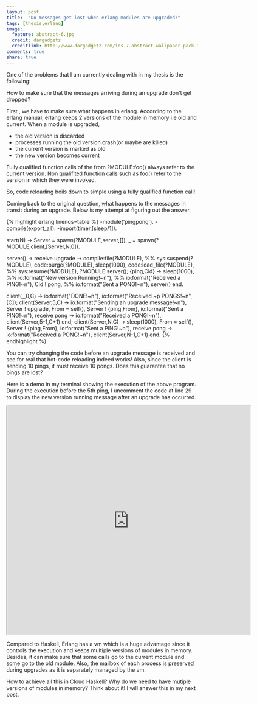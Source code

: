 ```yaml
---
layout: post
title:  "Do messages get lost when erlang modules are upgraded?"
tags: [thesis,erlang]
image:
  feature: abstract-6.jpg
  credit: dargadgetz
  creditlink: http://www.dargadgetz.com/ios-7-abstract-wallpaper-pack-for-iphone-5-and-ipod-touch-retina/
comments: true
share: true
---
```


One of the problems that I am currently dealing with in my thesis is
the following:

How to make sure that the messages arriving
during an upgrade don't get dropped?

First , we have to make sure what happens in erlang. According to the
erlang manual, erlang keeps 2 versions of the module in memory i.e old
and current.  When a module is upgraded,

* the old version is discarded
* processes running the old version crash(or maybe are killed)
* the current version is marked as old
* the new version becomes current

Fully qualified function calls of the from ?MODULE:foo() always refer
to the current version.  Non qualifited function calls such as foo()
refer to the version in which they were invoked.

So, code reloading boils down to simple using a fully qualified function call!

Coming back to the original question, what happens to the messages in
transit during an upgrade. Below is my attempt at figuring out the
answer.

{% highlight erlang linenos=table %}
-module('pingpong').
-compile(export_all).
-import(timer,[sleep/1]).


start(N) ->
    Server = spawn(?MODULE,server,[]),
    _ = spawn(?MODULE,client,[Server,N,0]).

server() ->
    receive
        upgrade ->
            compile:file(?MODULE),
%%            sys:suspend(?MODULE),
            code:purge(?MODULE),
            sleep(1000),
            code:load_file(?MODULE),
%%            sys:resume(?MODULE),
            ?MODULE:server();
        {ping,Cid} ->
            sleep(1000),
%%            io:format("New version Running!~n"),
%%            io:format("Received a PING!~n"),
            Cid ! pong,
%%            io:format("Sent        a PONG!~n"),
            server()
    end.

client(_,0,C) ->
    io:format("DONE!~n"),
    io:format("Received ~p PONGS!~n",[C]);
client(Server,5,C) ->
    io:format("Sending an upgrade message!~n"),
    Server ! upgrade,
    From = self(),
    Server ! {ping,From},
    io:format("Sent          a PING!~n"),
    receive
        pong ->
            io:format("Received a PONG!~n"),
            client(Server,5-1,C+1)
    end;
client(Server,N,C) ->
    sleep(1000),
    From = self(),
    Server ! {ping,From},
    io:format("Sent          a PING!~n"),
    receive
        pong ->
            io:format("Received a PONG!~n"),
            client(Server,N-1,C+1)
    end.
{% endhighlight %}


You can try changing the code before an upgrade message is received
and see for real that hot-code reloading indeed works!  Also, since
the client is sending 10 pings, it must receive 10 pongs. Does this
guarantee that no pings are lost?

Here is a demo in my terminal showing the execution of the above
program. During the execution before the 5th ping, I uncomment the
code at line 29 to display the new version running message after an
upgrade has occurred.

<iframe src="http://showterm.io/0159350f205cc475c7f18" width="640" height="600"></iframe>

Compared to Haskell, Erlang has a vm which is a huge advantage since
it controls the execution and keeps multiple versions of modules in
memory.  Besides, it can make sure that some calls go to the current
module and some go to the old module.  Also, the mailbox of each
process is preserved during upgrades as it is separately managed by the vm.

How to achieve all this in Cloud Haskell?
Why do we need to have mutiple versions of modules in memory?
Think about it! I will answer this in my next post.
